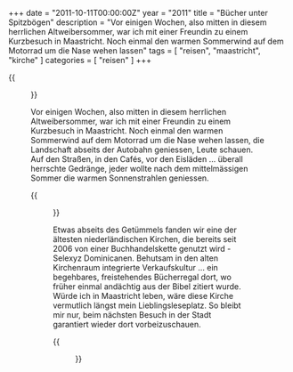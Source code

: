 +++
date = "2011-10-11T00:00:00Z"
year = "2011"
title = "Bücher unter Spitzbögen"
description = "Vor einigen Wochen, also mitten in diesem herrlichen Altweibersommer, war ich mit einer Freundin zu einem Kurzbesuch in Maastricht. Noch einmal den warmen Sommerwind auf dem Motorrad um die Nase wehen lassen"
tags = [ "reisen", "maastricht", "kirche" ]
categories = [ "reisen" ]
+++

{{<figure src="/images/2011/20110924-1554-009.jpg" title="Maastricht - Dominicanen I">}}

Vor einigen Wochen, also mitten in diesem herrlichen Altweibersommer, war ich mit einer Freundin zu einem Kurzbesuch in Maastricht. Noch einmal den warmen Sommerwind auf dem Motorrad um die Nase wehen lassen, die Landschaft abseits der Autobahn geniessen, Leute schauen. Auf den Straßen, in den Cafés, vor den Eisläden … überall herrschte Gedränge, jeder wollte nach dem mittelmässigen Sommer die warmen Sonnenstrahlen geniessen.

{{<figure src="/images/2011/20110924-1604-010.jpg" title="Maastricht - Dominicanen II">}}

Etwas abseits des Getümmels fanden wir eine der ältesten niederländischen Kirchen, die bereits seit 2006 von einer Buchhandelskette genutzt wird - Selexyz Dominicanen. Behutsam in den alten Kirchenraum integrierte Verkaufskultur … ein begehbares, freistehendes Bücherregal dort, wo früher einmal andächtig aus der Bibel zitiert wurde. Würde ich in Maastricht leben, wäre diese Kirche vermutlich längst mein Lieblingsleseplatz. So bleibt mir nur, beim nächsten Besuch in der Stadt garantiert wieder dort vorbeizuschauen.

{{<figure src="/images/2011/20110924-1606-012.jpg" title="Maastricht - Dominicanen III">}}
